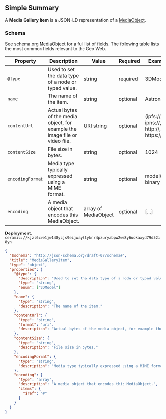 ## Simple Summary

A **Media Gallery Item** is a JSON-LD representation of a [MediaObject](https://schema.org/MediaObject).

### Schema

See schema.org [MediaObject](https://schema.org/MediaObject) for a full list of fields. The following table lists the most common fields relevant to the Geo Web.

| Property         | Description                                                                 | Value                | Required | Example                               |
| ---------------- | --------------------------------------------------------------------------- | -------------------- | -------- | ------------------------------------- |
| `@type`          | Used to set the data type of a node or typed value.                         | string               | required | 3DModel                               |
| `name`           | The name of the item.                                                       | string               | optional | Astronaut                             |
| `contentUrl`     | Actual bytes of the media object, for example the image file or video file. | URI string           | optional | (ipfs://, ipns://, http://, https://) |
| `contentSize`    | File size in bytes.                                                         | string               | optional | 1024                                  |
| `encodingFormat` | Media type typically expressed using a MIME format.                         | string               | optional | model/gltf-binary                     |
| `encoding`       | A media object that encodes this MediaObject.                               | array of MediaObject | optional | [...]                                 |

**Deployment:** `ceramic://kjzl6cwe1jw148ycjs9eijway3tyknr4pzuryabpw2wm8y6uokaxyd79d52i8yn`

```json
{
  "$schema": "http://json-schema.org/draft-07/schema#",
  "title": "MediaGalleryItem",
  "type": "object",
  "properties": {
    "@type": {
      "description": "Used to set the data type of a node or typed value.",
      "type": "string",
      "enum": ["3DModel"]
    },
    "name": {
      "type": "string",
      "description": "The name of the item."
    },
    "contentUrl": {
      "type": "string",
      "format": "uri",
      "description": "Actual bytes of the media object, for example the image file or video file."
    },
    "contentSize": {
      "type": "string",
      "description": "File size in bytes."
    },
    "encodingFormat": {
      "type": "string",
      "description": "Media type typically expressed using a MIME format."
    },
    "encoding": {
      "type": "array",
      "description": "A media object that encodes this MediaObject.",
      "items": {
        "$ref": "#"
      }
    }
  }
}
```
